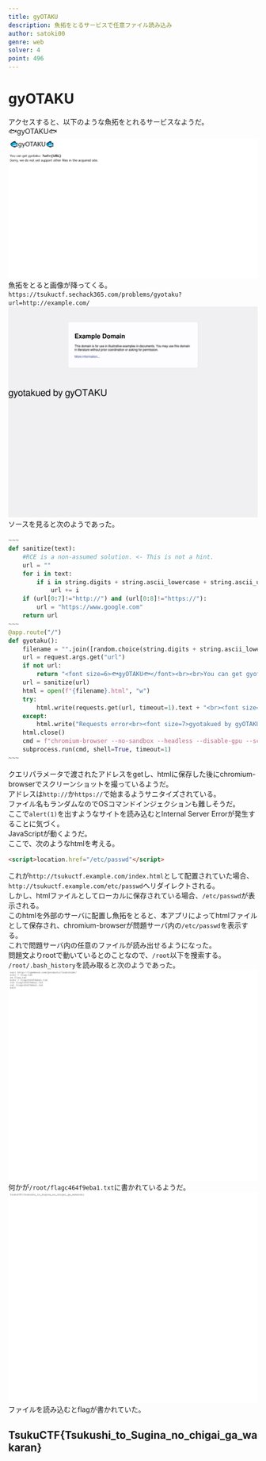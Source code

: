 ```yaml
---
title: gyOTAKU
description: 魚拓をとるサービスで任意ファイル読み込み
author: satoki00
genre: web
solver: 4
point: 496
---
```


# gyOTAKU
アクセスすると、以下のような魚拓をとれるサービスなようだ。  
🐟gyOTAKU🐟  
![images/image1.png](images/image1.png)  
魚拓をとると画像が降ってくる。  
`https://tsukuctf.sechack365.com/problems/gyotaku?url=http://example.com/`  
![images/image2.png](images/image2.png)  
ソースを見ると次のようであった。  
```python
~~~
def sanitize(text):
    #RCE is a non-assumed solution. <- This is not a hint.
    url = ""
    for i in text:
        if i in string.digits + string.ascii_lowercase + string.ascii_uppercase + "./_:":
            url += i
    if (url[0:7]!="http://") and (url[0:8]!="https://"):
        url = "https://www.google.com"
    return url
~~~
@app.route("/")
def gyotaku():
    filename = "".join([random.choice(string.digits + string.ascii_lowercase + string.ascii_uppercase) for i in range(15)])
    url = request.args.get("url")
    if not url:
        return "<font size=6>🐟gyOTAKU🐟</font><br><br>You can get gyotaku: <strong>?url={URL}</strong><br>Sorry, we do not yet support other files in the acquired site."
    url = sanitize(url)
    html = open(f"{filename}.html", "w")
    try:
        html.write(requests.get(url, timeout=1).text + "<br><font size=7>gyotakued by gyOTAKU</font>")
    except:
        html.write("Requests error<br><font size=7>gyotakued by gyOTAKU</font>")
    html.close()
    cmd = f"chromium-browser --no-sandbox --headless --disable-gpu --screenshot='./gyotaku-{filename}.png' --window-size=1280,1080 '{filename}.html'"
    subprocess.run(cmd, shell=True, timeout=1)
~~~
```
クエリパラメータで渡されたアドレスをgetし、htmlに保存した後にchromium-browserでスクリーンショットを撮っているようだ。  
アドレスは`http://`か`https://`で始まるようサニタイズされている。  
ファイル名もランダムなのでOSコマンドインジェクションも難しそうだ。  
ここで`alert(1)`を出すようなサイトを読み込むとInternal Server Errorが発生することに気づく。  
JavaScriptが動くようだ。  
ここで、次のようなhtmlを考える。  
```html
<script>location.href="/etc/passwd"</script>
```
これが`http://tsukuctf.example.com/index.html`として配置されていた場合、`http://tsukuctf.example.com/etc/passwd`へリダイレクトされる。  
しかし、htmlファイルとしてローカルに保存されている場合、`/etc/passwd`が表示される。  
このhtmlを外部のサーバに配置し魚拓をとると、本アプリによってhtmlファイルとして保存され、chromium-browserが問題サーバ内の`/etc/passwd`を表示する。  
これで問題サーバ内の任意のファイルが読み出せるようになった。  
問題文よりrootで動いているとのことなので、`/root`以下を捜索する。  
`/root/.bash_history`を読み取ると次のようであった。  
![images/image3.png](images/image3.png)  
何かが`/root/flagc464f9eba1.txt`に書かれているようだ。  
![images/image4.png](images/image4.png)  
ファイルを読み込むとflagが書かれていた。  

## TsukuCTF{Tsukushi\_to\_Sugina\_no\_chigai\_ga\_wakaran}
